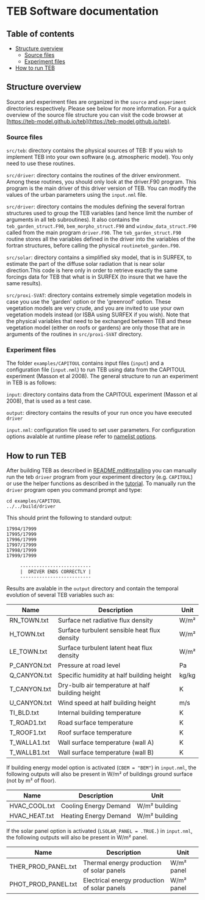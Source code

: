# TEB Software documentation

## Table of contents
  - [Structure overview](#structure-overview)
    - [Source files](#source-files)
    - [Experiment files](#experiment-files)
  - [How to run TEB](#how-to-run-teb)

## Structure overview

Source and experiment files are organized in the `source` and `experiment` directories respectively. Please see below for more information. For a quick overview of the source file structure you can visit the code browser at [https://teb-model.github.io/teb](https://teb-model.github.io/teb).

### Source files

`src/teb`: directory contains the physical sources of TEB: If you wish to implement TEB into your own software (e.g. atmospheric model). You only need to use these routines.

`src/driver`: directory contains the routines of the driver environment. Among these routines, you should only look at the driver.F90 program. This program is the main driver of this driver version of TEB. You can modify the values of the urban parameters using the `input.nml` file.

`src/driver`: directory contains the modules defining the several fortran structures used to group the TEB variables (and hence limit the number of arguments in all teb subroutines). It also contains the `teb_garden_struct.F90`, `bem_morpho_struct.F90` and `window_data_struct.F90` called from the main program `driver.F90`. The `teb_garden_struct.F90` routine stores all the variables defined in the driver into the variables of the fortran structures, before calling the physical `routineteb_garden.F90`.

`src/solar`: directory contains a simplified sky model, that is in SURFEX, to estimate the part of the diffuse solar radiation that is near solar direction.This code is here only in order to retrieve exactly the same forcings data for TEB that what is in SURFEX (to insure that we have the same results).

`src/proxi-SVAT`: directory contains extremely simple vegetation models in case you use the 'garden' option or the 'greenroof' option. These vegetation models are very crude, and you are invited to use your own vegetation models instead (or ISBA using SURFEX if you wish). Note that the physical variables that need to be exchanged between TEB and these vegetation model (either on roofs or gardens) are only those that are in arguments of the routines in `src/proxi-SVAT` directory.

### Experiment files

The folder `examples/CAPITOUL` contains input files (`input`) and a configuration file (`input.nml`) to run TEB using data from the CAPITOUL experiment (Masson et al 2008). The general structure to run an experiment in TEB is as follows:

`input`: directory contains data from the CAPITOUL experiment (Masson et al 2008),
      that is used as a test case.

`output`: directory contains the results of your run once you have executed `driver`

`input.nml`: configuration file used to set user parameters. For configuration options avalable at runtime please refer to [namelist options](docs/namelist-options.md).


## How to run TEB

After building TEB as described in [README.md#installing](../README.md#installing) you can manually run the teb `driver` program from your experiment directory (e.g. `CAPITOUL`) or use the helper functions as described in the [tutorial](tutorial.ipynb). To manually run the `driver` program open you command prompt and type:

```
cd examples/CAPITOUL
../../build/driver
```

This should print the following to standard output:

```
17994/17999
17995/17999
17996/17999
17997/17999
17998/17999
17999/17999

     --------------------------
     |  DRIVER ENDS CORRECTLY |
     --------------------------
```

Results are avalable in the `output` directory and contain the temporal evolution of several TEB variables such as:

| Name         | Description                                      | Unit  |
| ------------ | ------------------------------------------------ | ----- |
| RN_TOWN.txt  | Surface net radiative flux density               | W/m²  |
| H_TOWN.txt   | Surface turbulent sensible heat flux density     | W/m²  |
| LE_TOWN.txt  | Surface turbulent latent heat flux density       | W/m²  |
| P_CANYON.txt | Pressure at road level                           | Pa    |
| Q_CANYON.txt | Specific humidity at half building height        | kg/kg |
| T_CANYON.txt | Dry-bulb air temperature at half building height | K     |
| U_CANYON.txt | Wind speed at half building height               | m/s   |
| TI_BLD.txt   | Internal building temperature                    | K     |
| T_ROAD1.txt  | Road surface temperature                         | K     |
| T_ROOF1.txt  | Roof surface temperature                         | K     |
| T_WALLA1.txt | Wall surface temperature (wall A)                | K     |
| T_WALLB1.txt | Wall surface temperature (wall B)                | K     |


If building energy model option is activated (`CBEM = "BEM"`) in `input.nml`, the following outputs will also be present in W/m² of buildings ground surface  (not by m² of floor).

| Name          | Description           | Unit          |
| ------------- | --------------------- | ------------- |
| HVAC_COOL.txt | Cooling Energy Demand | W/m² building |
| HVAC_HEAT.txt | Heating Energy Demand | W/m² building |

If the solar panel option is activated (`LSOLAR_PANEL = .TRUE.`) in `input.nml`, the following outputs will also be present in W/m² panel.

| Name                | Description                                  | Unit       |
| ------------------- | -------------------------------------------- | ---------- |
| THER_PROD_PANEL.txt | Thermal energy production of solar panels    | W/m² panel |
| PHOT_PROD_PANEL.txt | Electrical energy production of solar panels | W/m² panel |